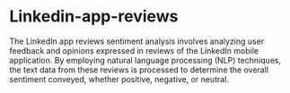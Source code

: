 # Linkedin-app-reviews
The LinkedIn app reviews sentiment analysis involves analyzing user feedback and opinions expressed in reviews of the LinkedIn mobile application. By employing natural language processing (NLP) techniques, the text data from these reviews is processed to determine the overall sentiment conveyed, whether positive, negative, or neutral. 
